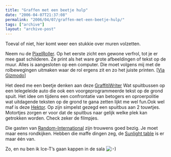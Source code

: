 ```yaml
---
title: "Graffen met een beetje hulp"
date: "2006-04-07T21:37:08"
permalink: "2006/04/07/graffen-met-een-beetje-hulp/"
tags: ["archive"]
layout: "archive-post"
---
```

Toeval of niet, hier komt weer een stukkie over muren volzetten.

Neem nu de [PixelRoller](3/http://random-international.squarespace.com/pixelroller-overview/ "http://random-international.squarespace.com/pixelroller-overview/"). Op het eerste zicht een gewone verfrol, tot je er mee gaat schilderen. Ze print als het ware grote afbeeldingen of tekst op de muur. Alles is aangesloten op een computer. Die moet volgens mij met de rolbewegingen uitmaken waar de rol ergens zit en zo het juiste printen. \[[Via Gizmodo](http://gizmodo.com/gadgets/gadgets/pixelroller-165787.php "gizmodo")\]

Het deed me een beetje denken aan deze [GraffitiWriter](http://www.appliedautonomy.com/gw.html "http://www.appliedautonomy.com/gw.html") Wat spuitbussen op een telegeleide auto die ook een voorgeprogrammeerde tekst op de grond spuit. Het idee om tijdens een confrontatie van betogers en oproerpolitie wat uitdagende teksten op de grond te gana zetten lijkt me wel fun.Ook wel maf is deze [Hektor](http://www.hektor.ch/ "http://www.hektor.ch/"). Op zijn simpelst gezegd een spuitbus aan 2 touwtjes. Motortjes zorgen er voor dat de spuitbus naar gelijk welke plek kan getrokken worden. Check zeker de filmpjes.

Die gasten van [Random-International](http://random-international.squarespace.com/ "http://random-international.squarespace.com/") zijn trouwens goed bezig. Je moet maar eens rondkijken. Hebben die maffe dingen zeg, de [Sunlight table](http://random-international.squarespace.com/sunlight-table/ "http://random-international.squarespace.com/sunlight-table/") is er maar één van.

Zo, en nu ben ik Ice-T’s gaan kappen in de sala ![:-)](http://www.donebysimon.be/blog/wp-includes/images/smilies/icon_smile.gif)

